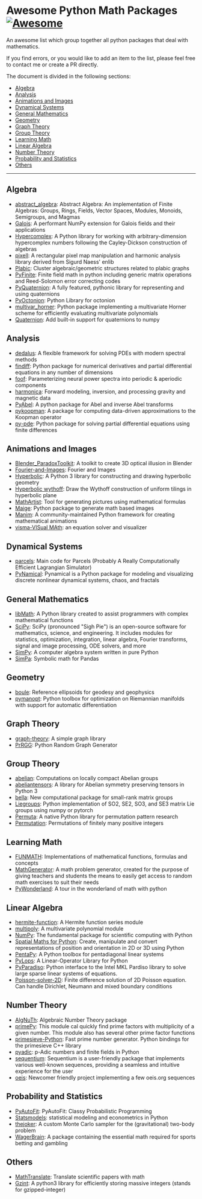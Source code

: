 # Awesome Python Math Packages [![Awesome](https://cdn.rawgit.com/sindresorhus/awesome/d7305f38d29fed78fa85652e3a63e154dd8e8829/media/badge.svg)](https://github.com/sindresorhus/awesome)


An awesome list which group together all python packages that deal with mathematics.

If you find errors, or you would like to add an item to the list, please feel free to contact me or create a PR
directly.

The document is divided in the following sections:

- [Algebra](#algebra)
- [Analysis](#analysis)
- [Animations and Images](#animations-and-images)
- [Dynamical Systems](#dynamical-systems)
- [General Mathematics](#general-mathematics)
- [Geometry](#geometry)
- [Graph Theory](#graph-theory)
- [Group Theory](#group-theory)
- [Learning Math](#learning-math)
- [Linear Algebra](#linear-algebra)
- [Number Theory](#number-theory)
- [Probability and Statistics](#probability-and-statistics)
- [Others](#others)

---

## Algebra

- [abstract_algebra](https://github.com/alreich/abstract_algebra): Abstract Algebra: An implementation of Finite
  Algebras: Groups, Rings, Fields, Vector Spaces, Modules, Monoids, Semigroups, and Magmas
- [Galois](https://github.com/mhostetter/galois): A performant NumPy extension for Galois fields and their applications
- [Hypercomplex](https://github.com/discretegames/hypercomplex): A Python library for working with arbitrary-dimension
  hypercomplex numbers following the Cayley-Dickson construction of algebras
- [pixell](https://github.com/simonsobs/pixell): A rectangular pixel map manipulation and harmonic analysis library derived from Sigurd Naess' enlib
- [Plabic](https://github.com/Cobord/Plabic): Cluster algebraic/geometric structures related to plabic graphs
- [PyFinite](https://github.com/emin63/pyfinite): Finite field math in python including generic matrix operations and
  Reed-Solomon error correcting codes
- [PyQuaternion](https://github.com/KieranWynn/pyquaternion): A fully featured, pythonic library for representing and
  using quaternions
- [PyOctonion](https://github.com/charithsiu/pyoctonion): Python Library for octonion
- [multivar_horner](https://github.com/jannikmi/multivar_horner): Python package implementing a multivariate Horner
  scheme for efficiently evaluating multivariate polynomials
- [Quaternion](https://github.com/moble/quaternion): Add built-in support for quaternions to numpy

## Analysis

- [dedalus](https://github.com/DedalusProject/dedalus): A flexible framework for solving PDEs with modern spectral methods
- [findiff](https://github.com/maroba/findiff): Python package for numerical derivatives and partial differential equations in any number of dimensions
- [foof](https://github.com/fooof-tools/fooof): Parameterizing neural power spectra into periodic & aperiodic components
- [harmonica](https://github.com/fatiando/harmonica): Forward modeling, inversion, and processing gravity and magnetic data
- [PyAbel](https://github.com/PyAbel/PyAbel): A python package for Abel and inverse Abel transforms
- [pykoopman](https://github.com/dynamicslab/pykoopman): A package for computing data-driven approximations to the Koopman operator
- [py-pde](https://github.com/zwicker-group/py-pde): Python package for solving partial differential equations using finite differences

## Animations and Images

- [Blender_ParadoxToolkit](https://github.com/matgarate/Blender_ParadoxToolkit/tree/master): A toolkit to create 3D
  optical illusion in Blender
- [Fourier-and-Images](https://github.com/thinking-tower/Fourier-and-Images): Fourier and Images
- [Hyperbolic](https://github.com/cduck/hyperbolic): A Python 3 library for constructing and drawing hyperbolic geometry
- [Hyperbolic wythoff](https://github.com/mountain/hyperbolic-wythoff): Draw the Wythoff construction of uniform tilings
  in hyperbolic plane
- [MathArtist](https://github.com/qiray/MathArtist): Tool for generating pictures using mathematical formulas
- [Maige](https://github.com/chahak13/maige): Python package to generate math based images
- [Manim](https://github.com/ManimCommunity/manim): A community-maintained Python framework for creating mathematical
  animations
- [visma-VISual MAth](https://github.com/aerospaceresearch/visma): an equation solver and visualizer

## Dynamical Systems

- [parcels](https://github.com/OceanParcels/parcels): Main code for Parcels (Probably A Really Computationally Efficient Lagrangian Simulator)
- [PyNamical](https://github.com/gboeing/pynamical): Pynamical is a Python package for modeling and visualizing discrete
  nonlinear dynamical systems, chaos, and fractals

## General Mathematics

- [libMath](https://github.com/4pz/libmaths): A Python library created to assist programmers with complex mathematical
  functions
- [SciPy](https://github.com/scipy/scipy): SciPy (pronounced "Sigh Pie") is an open-source software for mathematics,
  science, and engineering. It includes modules for statistics, optimization, integration, linear algebra, Fourier
  transforms, signal and image processing, ODE solvers, and more
- [SimPy](https://github.com/sympy/sympy): A computer algebra system written in pure Python
- [SimPa](https://github.com/jnmclarty/sympa): Symbolic math for Pandas

## Geometry

- [boule](https://github.com/fatiando/boule): Reference ellipsoids for geodesy and geophysics
- [pymanopt](https://github.com/pymanopt/pymanopt): Python toolbox for optimization on Riemannian manifolds with support for automatic differentiation

## Graph Theory

- [graph-theory](https://github.com/root-11/graph-theory): A simple graph library
- [PrRGG](https://github.com/sepandhaghighi/pyrgg): Python Random Graph Generator

## Group Theory

- [abelian](https://github.com/tommyod/abelian): Computations on locally compact Abelian groups
- [abeliantensors](https://github.com/mhauru/abeliantensors): A library for Abelian symmetry preserving tensors in
  Python 3
- [bella](https://github.com/aelzenaar/bella): New computational package for small-rank matrix groups
- [Liegroups](https://github.com/utiasSTARS/liegroups): Python implementation of SO2, SE2, SO3, and SE3 matrix Lie
  groups using numpy or pytorch
- [Permuta](https://github.com/PermutaTriangle/Permuta): A native Python library for permutation pattern research
- [Permutation](https://github.com/jwodder/permutation): Permutations of finitely many positive integers

## Learning Math

- [FUNMATH](https://github.com/mingrammer/funmath/tree/master): Implementations of mathematical functions, formulas and
  concepts
- [MathGenerator](https://github.com/lukew3/mathgenerator): A math problem generator, created for the purpose of giving
  teachers and students the means to easily get access to random math exercises to suit their needs
- [PyWonderland](https://github.com/neozhaoliang/pywonderland): A tour in the wonderland of math with python

## Linear Algebra

- [hermite-function](https://github.com/goessl/hermite-function): A Hermite function series module
- [multipoly](https://github.com/goessl/multipoly): A multivariate polynomial module
- [NumPy](https://github.com/numpy/numpy): The fundamental package for scientific computing with Python
- [Spatial Maths for Python](https://github.com/bdaiinstitute/spatialmath-python): Create, manipulate and convert
  representations of position and orientation in 2D or 3D using Python
- [PentaPy](https://github.com/GeoStat-Framework/pentapy): A Python toolbox for pentadiagonal linear systems
- [PyLops](https://github.com/PyLops/pylops): A Linear-Operator Library for Python
- [PyParadiso](https://github.com/haasad/PyPardiso): Python interface to the Intel MKL Pardiso library to solve large sparse linear systems of equations.
- [Poisson-solver-2D](https://github.com/zaman13/Poisson-solver-2D): Finite difference solution of 2D Poisson equation.
  Can handle Dirichlet, Neumann and mixed boundary conditions

## Number Theory

- [AlgNuTh](https://github.com/louisabraham/algnuth): Algebraic Number Theory package
- [primePy](https://github.com/janaindrajit/primePy): This module cal quickly find prime factors with multiplicity of a
  given number. This module also has several other prime factor functions
- [primesieve-Python](https://github.com/shlomif/primesieve-python): Fast prime number generator. Python bindings for
  the primesieve C++ library
- [pyadic](https://github.com/GDeLaurentis/pyadic): p-Adic numbers and finite fields in Python
- [sequentium](https://github.com/VascoSch92/sequentium): Sequentium is a user-friendly package that implements various well-known sequences, providing a seamless and intuitive experience for the user
- [oeis](https://github.com/JulienPalard/oeis): Newcomer friendly project implementing a few oeis.org sequences


## Probability and Statistics

- [PyAutoFit](https://github.com/rhayes777/PyAutoFit/tree/main): PyAutoFit: Classy Probabilistic Programming
- [Statsmodels](https://github.com/statsmodels/statsmodels/): statistical modeling and econometrics in Python
- [thejoker](https://github.com/adrn/thejoker): A custom Monte Carlo sampler for the (gravitational) two-body problem
- [WagerBrain](https://github.com/sedemmler/WagerBrain): A package containing the essential math required for sports
  betting and gambling

## Others

- [MathTranslate](https://github.com/SUSYUSTC/MathTranslate): Translate scientific papers with math
- [Gzint](https://github.com/pirate/gzint): A python3 library for efficiently storing massive integers (stands for
  gzipped-integer)
